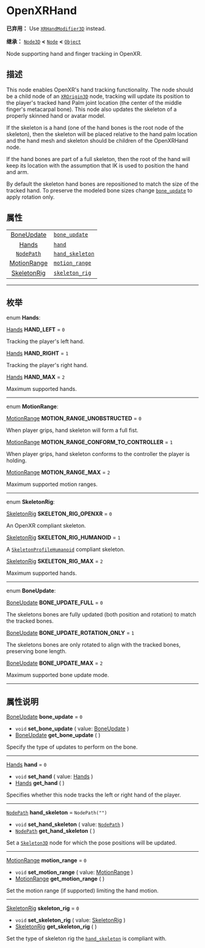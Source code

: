 <!-- ⚠ 请勿编辑本文件 ⚠ -->
<!-- 本文档使用脚本从 WeDot 引擎源码仓库生成。 -->
<!-- 生成脚本：https://github.com/WeDot-Engine/WeDot/tree/4.3/doc/tools/make_md.py； -->
<!-- 原文件：https://github.com/WeDot-Engine/WeDot/tree/4.3/modules/openxr/doc_classes/OpenXRHand.xml。 -->

<div id="_class_openxrhand"></div>

# OpenXRHand

**已弃用：** Use [`XRHandModifier3D`](class_xrhandmodifier3d.md) instead.

**继承：** [`Node3D`](class_node3d.md) **<** [`Node`](class_node.md) **<** [`Object`](class_object.md)

Node supporting hand and finger tracking in OpenXR.

## 描述

This node enables OpenXR's hand tracking functionality. The node should be a child node of an [`XROrigin3D`](class_xrorigin3d.md) node, tracking will update its position to the player's tracked hand Palm joint location (the center of the middle finger's metacarpal bone). This node also updates the skeleton of a properly skinned hand or avatar model.

If the skeleton is a hand (one of the hand bones is the root node of the skeleton), then the skeleton will be placed relative to the hand palm location and the hand mesh and skeleton should be children of the OpenXRHand node.

If the hand bones are part of a full skeleton, then the root of the hand will keep its location with the assumption that IK is used to position the hand and arm.

By default the skeleton hand bones are repositioned to match the size of the tracked hand. To preserve the modeled bone sizes change [`bone_update`](#class_openxrhand_property_bone_update) to apply rotation only.

## 属性

|||
|:-:|:--|
| [BoneUpdate](#enum_openxrhand_boneupdate)   | [`bone_update`](#class_openxrhand_property_bone_update)     | ``0``            |
| [Hands](#enum_openxrhand_hands)             | [`hand`](#class_openxrhand_property_hand)                   | ``0``            |
| [`NodePath`](class_nodepath.md)             | [`hand_skeleton`](#class_openxrhand_property_hand_skeleton) | ``NodePath("")`` |
| [MotionRange](#enum_openxrhand_motionrange) | [`motion_range`](#class_openxrhand_property_motion_range)   | ``0``            |
| [SkeletonRig](#enum_openxrhand_skeletonrig) | [`skeleton_rig`](#class_openxrhand_property_skeleton_rig)   | ``0``            |

<!-- rst-class:: classref-section-separator -->

---

## 枚举

<div id="_class_enum_openxrhand_hands"></div>

enum **Hands**: <div id="enum_openxrhand_hands"></div>

<div id="_class_openxrhand_constant_hand_left"></div>

[Hands](#enum_openxrhand_hands) **HAND_LEFT** = ``0``

Tracking the player's left hand.

<div id="_class_openxrhand_constant_hand_right"></div>

[Hands](#enum_openxrhand_hands) **HAND_RIGHT** = ``1``

Tracking the player's right hand.

<div id="_class_openxrhand_constant_hand_max"></div>

[Hands](#enum_openxrhand_hands) **HAND_MAX** = ``2``

Maximum supported hands.

<!-- rst-class:: classref-item-separator -->

---

<div id="_class_enum_openxrhand_motionrange"></div>

enum **MotionRange**: <div id="enum_openxrhand_motionrange"></div>

<div id="_class_openxrhand_constant_motion_range_unobstructed"></div>

[MotionRange](#enum_openxrhand_motionrange) **MOTION_RANGE_UNOBSTRUCTED** = ``0``

When player grips, hand skeleton will form a full fist.

<div id="_class_openxrhand_constant_motion_range_conform_to_controller"></div>

[MotionRange](#enum_openxrhand_motionrange) **MOTION_RANGE_CONFORM_TO_CONTROLLER** = ``1``

When player grips, hand skeleton conforms to the controller the player is holding.

<div id="_class_openxrhand_constant_motion_range_max"></div>

[MotionRange](#enum_openxrhand_motionrange) **MOTION_RANGE_MAX** = ``2``

Maximum supported motion ranges.

<!-- rst-class:: classref-item-separator -->

---

<div id="_class_enum_openxrhand_skeletonrig"></div>

enum **SkeletonRig**: <div id="enum_openxrhand_skeletonrig"></div>

<div id="_class_openxrhand_constant_skeleton_rig_openxr"></div>

[SkeletonRig](#enum_openxrhand_skeletonrig) **SKELETON_RIG_OPENXR** = ``0``

An OpenXR compliant skeleton.

<div id="_class_openxrhand_constant_skeleton_rig_humanoid"></div>

[SkeletonRig](#enum_openxrhand_skeletonrig) **SKELETON_RIG_HUMANOID** = ``1``

A [`SkeletonProfileHumanoid`](class_skeletonprofilehumanoid.md) compliant skeleton.

<div id="_class_openxrhand_constant_skeleton_rig_max"></div>

[SkeletonRig](#enum_openxrhand_skeletonrig) **SKELETON_RIG_MAX** = ``2``

Maximum supported hands.

<!-- rst-class:: classref-item-separator -->

---

<div id="_class_enum_openxrhand_boneupdate"></div>

enum **BoneUpdate**: <div id="enum_openxrhand_boneupdate"></div>

<div id="_class_openxrhand_constant_bone_update_full"></div>

[BoneUpdate](#enum_openxrhand_boneupdate) **BONE_UPDATE_FULL** = ``0``

The skeletons bones are fully updated (both position and rotation) to match the tracked bones.

<div id="_class_openxrhand_constant_bone_update_rotation_only"></div>

[BoneUpdate](#enum_openxrhand_boneupdate) **BONE_UPDATE_ROTATION_ONLY** = ``1``

The skeletons bones are only rotated to align with the tracked bones, preserving bone length.

<div id="_class_openxrhand_constant_bone_update_max"></div>

[BoneUpdate](#enum_openxrhand_boneupdate) **BONE_UPDATE_MAX** = ``2``

Maximum supported bone update mode.

<!-- rst-class:: classref-section-separator -->

---

## 属性说明

<div id="_class_openxrhand_property_bone_update"></div>

[BoneUpdate](#enum_openxrhand_boneupdate) **bone_update** = ``0`` <div id="class_openxrhand_property_bone_update"></div>

- `void` **set_bone_update** ( value: [BoneUpdate](#enum_openxrhand_boneupdate) )
- [BoneUpdate](#enum_openxrhand_boneupdate) **get_bone_update** ( )

Specify the type of updates to perform on the bone.

<!-- rst-class:: classref-item-separator -->

---

<div id="_class_openxrhand_property_hand"></div>

[Hands](#enum_openxrhand_hands) **hand** = ``0`` <div id="class_openxrhand_property_hand"></div>

- `void` **set_hand** ( value: [Hands](#enum_openxrhand_hands) )
- [Hands](#enum_openxrhand_hands) **get_hand** ( )

Specifies whether this node tracks the left or right hand of the player.

<!-- rst-class:: classref-item-separator -->

---

<div id="_class_openxrhand_property_hand_skeleton"></div>

[`NodePath`](class_nodepath.md) **hand_skeleton** = ``NodePath("")`` <div id="class_openxrhand_property_hand_skeleton"></div>

- `void` **set_hand_skeleton** ( value: [`NodePath`](class_nodepath.md) )
- [`NodePath`](class_nodepath.md) **get_hand_skeleton** ( )

Set a [`Skeleton3D`](class_skeleton3d.md) node for which the pose positions will be updated.

<!-- rst-class:: classref-item-separator -->

---

<div id="_class_openxrhand_property_motion_range"></div>

[MotionRange](#enum_openxrhand_motionrange) **motion_range** = ``0`` <div id="class_openxrhand_property_motion_range"></div>

- `void` **set_motion_range** ( value: [MotionRange](#enum_openxrhand_motionrange) )
- [MotionRange](#enum_openxrhand_motionrange) **get_motion_range** ( )

Set the motion range (if supported) limiting the hand motion.

<!-- rst-class:: classref-item-separator -->

---

<div id="_class_openxrhand_property_skeleton_rig"></div>

[SkeletonRig](#enum_openxrhand_skeletonrig) **skeleton_rig** = ``0`` <div id="class_openxrhand_property_skeleton_rig"></div>

- `void` **set_skeleton_rig** ( value: [SkeletonRig](#enum_openxrhand_skeletonrig) )
- [SkeletonRig](#enum_openxrhand_skeletonrig) **get_skeleton_rig** ( )

Set the type of skeleton rig the [`hand_skeleton`](#class_openxrhand_property_hand_skeleton) is compliant with.

[^virtual]: 本方法通常需要用户覆盖才能生效。
[^const]: 本方法无副作用，不会修改该实例的任何成员变量。
[^vararg]: 本方法除了能接受在此处描述的参数外，还能够继续接受任意数量的参数。
[^constructor]: 本方法用于构造某个类型。
[^static]: 调用本方法无需实例，可直接使用类名进行调用。
[^operator]: 本方法描述的是使用本类型作为左操作数的有效运算符。
[^bitfield]: 这个值是由下列位标志构成位掩码的整数。
[^void]: 无返回值。
